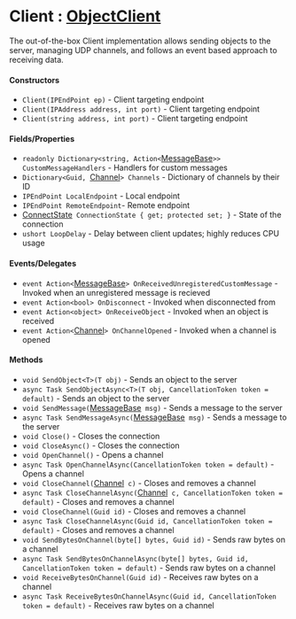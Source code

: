 # Client : [ObjectClient](https://github.com/KaiNet-X/Network/blob/master/ObjectClient.md)
The out-of-the-box Client implementation allows sending objects to the server, managing UDP channels, and follows an event based approach to receiving data.

#### Constructors

- `Client(IPEndPoint ep)` - Client targeting endpoint
- `Client(IPAddress address, int port)` - Client targeting endpoint
- `Client(string address, int port)` - Client targeting endpoint

#### Fields/Properties
- `readonly Dictionary<string, Action<`[MessageBase](https://github.com/KaiNet-X/Network/blob/master/MessageBase.md)`>> CustomMessageHandlers` - Handlers for custom messages
- `Dictionary<Guid, `[Channel](https://github.com/KaiNet-X/Network/blob/master/Channel.md)`> Channels` - Dictionary of channels by their ID
- `IPEndPoint LocalEndpoint` - Local endpoint
- `IPEndPoint RemoteEndpoint`- Remote endpoint
- [ConnectState](https://github.com/KaiNet-X/Network/blob/master/ConnectState.md)` ConnectionState { get; protected set; }` - State of the connection
- `ushort LoopDelay` - Delay between client updates; highly reduces CPU usage

#### Events/Delegates

- `event Action<`[MessageBase](https://github.com/KaiNet-X/Network/blob/master/MessageBase.md)`> OnReceivedUnregisteredCustomMessage` - Invoked when an unregistered message is recieved
- `event Action<bool> OnDisconnect` - Invoked when disconnected from
- `event Action<object> OnReceiveObject` - Invoked when an object is received
- `event Action<`[Channel](https://github.com/KaiNet-X/Network/blob/master/Channel.md)`> OnChannelOpened` - Invoked when a channel is opened

#### Methods
- `void SendObject<T>(T obj)` - Sends an object to the server
- `async Task SendObjectAsync<T>(T obj, CancellationToken token = default)` - Sends an object to the server
- `void SendMessage(`[MessageBase](https://github.com/KaiNet-X/Network/blob/master/MessageBase.md)` msg)` - Sends a message to the server
- `async Task SendMessageAsync(`[MessageBase](https://github.com/KaiNet-X/Network/blob/master/MessageBase.md)` msg)` - Sends a message to the server
- `void Close()` - Closes the connection
- `void CloseAsync()` - Closes the connection
- `void OpenChannel()` - Opens a channel
- `async Task OpenChannelAsync(CancellationToken token = default)` - Opens a channel
- `void CloseChannel(`[Channel](https://github.com/KaiNet-X/Network/blob/master/Channel.md)` c)` - Closes and removes a channel
- `async Task CloseChannelAsync(`[Channel](https://github.com/KaiNet-X/Network/blob/master/Channel.md)` c, CancellationToken token = default)` - Closes and removes a channel
- `void CloseChannel(Guid id)` - Closes and removes a channel
- `async Task CloseChannelAsync(Guid id, CancellationToken token = default)` - Closes and removes a channel
- `void SendBytesOnChannel(byte[] bytes, Guid id)` - Sends raw bytes on a channel
- `async Task SendBytesOnChannelAsync(byte[] bytes, Guid id, CancellationToken token = default)` - Sends raw bytes on a channel
- `void ReceiveBytesOnChannel(Guid id)` - Receives raw bytes on a channel
- `async Task ReceiveBytesOnChannelAsync(Guid id, CancellationToken token = default)` - Receives raw bytes on a channel